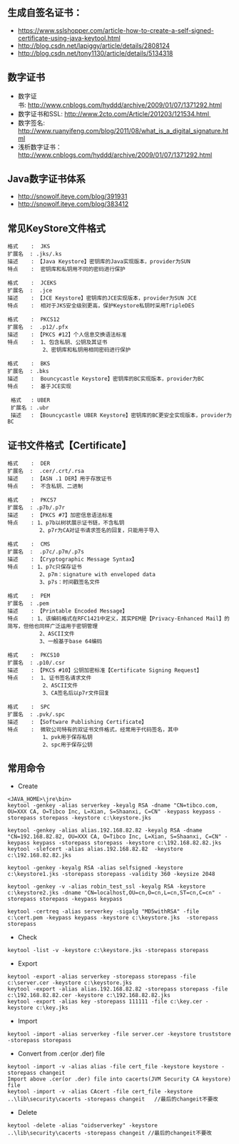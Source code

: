 ## 生成自签名证书：
* https://www.sslshopper.com/article-how-to-create-a-self-signed-certificate-using-java-keytool.html
* http://blog.csdn.net/lapiggy/article/details/2808124
* http://blog.csdn.net/tony1130/article/details/5134318

## 数字证书
* 数字证书: http://www.cnblogs.com/hyddd/archive/2009/01/07/1371292.html
* 数字证书和SSL: http://www.2cto.com/Article/201203/121534.html 
* 数字签名: http://www.ruanyifeng.com/blog/2011/08/what_is_a_digital_signature.html
* 浅析数字证书： http://www.cnblogs.com/hyddd/archive/2009/01/07/1371292.html

## Java数字证书体系
* http://snowolf.iteye.com/blog/391931
* http://snowolf.iteye.com/blog/383412

## 常见KeyStore文件格式
```
格式    :  JKS 
扩展名  : .jks/.ks
描述    : 【Java Keystore】密钥库的Java实现版本，provider为SUN
特点    :  密钥库和私钥用不同的密码进行保护
 
格式    :  JCEKS 
扩展名  :  .jce
描述    : 【JCE Keystore】密钥库的JCE实现版本，provider为SUN JCE
特点    :  相对于JKS安全级别更高，保护Keystore私钥时采用TripleDES
 
格式    :  PKCS12
扩展名  :  .p12/.pfx
描述    : 【PKCS #12】个人信息交换语法标准
特点    :  1、包含私钥、公钥及其证书
           2、密钥库和私钥用相同密码进行保护
 
格式    :  BKS 
扩展名  : .bks
描述    :  Bouncycastle Keystore】密钥库的BC实现版本，provider为BC
特点    :  基于JCE实现
 
 格式   : UBER
 扩展名 : .ubr
 描述   : 【Bouncycastle UBER Keystore】密钥库的BC更安全实现版本，provider为BC
```

## 证书文件格式【Certificate】 
```
格式    :  DER 
扩展名  :  .cer/.crt/.rsa
描述    : 【ASN .1 DER】用于存放证书 
特点    :  不含私钥、二进制
 
格式    :  PKCS7 
扩展名  : .p7b/.p7r 
描述    : 【PKCS #7】加密信息语法标准
特点    : 1、p7b以树状展示证书链，不含私钥
          2、p7r为CA对证书请求签名的回复，只能用于导入
 
格式    :  CMS 
扩展名  :  .p7c/.p7m/.p7s 
描述    : 【Cryptographic Message Syntax】 
特点    : 1、p7c只保存证书
          2、p7m：signature with enveloped data
          3、p7s：时间戳签名文件
 
格式    :  PEM 
扩展名  : .pem 
描述    : 【Printable Encoded Message】 
特点    : 1、该编码格式在RFC1421中定义，其实PEM是【Privacy-Enhanced Mail】的简写，但他也同样广泛运用于密钥管理
          2、ASCII文件
          3、一般基于base 64编码
 
格式    :  PKCS10 
扩展名  : .p10/.csr 
描述    : 【PKCS #10】公钥加密标准【Certificate Signing Request】
特点    :  1、证书签名请求文件
           2、ASCII文件
           3、CA签名后以p7r文件回复
 
格式    :  SPC 
扩展名  : .pvk/.spc 
描述    : 【Software Publishing Certificate】 
特点    :  微软公司特有的双证书文件格式，经常用于代码签名，其中
           1、pvk用于保存私钥
           2、spc用于保存公钥
```

## 常用命令
* Create 
```
<JAVA_HOME>\jre\bin>
keytool -genkey -alias serverkey -keyalg RSA -dname "CN=tibco.com, OU=XXX CA, O=Tibco Inc, L=Xian, S=Shaanxi, C=CN" -keypass keypass -storepass storepass -keystore c:\keystore.jks 

keytool -genkey -alias alias.192.168.82.82 -keyalg RSA -dname "CN=192.168.82.82, OU=XXX CA, O=Tibco Inc, L=Xian, S=Shaanxi, C=CN" -keypass keypass -storepass storepass -keystore c:\192.168.82.82.jks 
keytool -slefcert -alias alias.192.168.82.82  -keystore c:\192.168.82.82.jks 

keytool -genkey -keyalg RSA -alias selfsigned -keystore c:\keystore1.jks -storepass storepass -validity 360 -keysize 2048

keytool -genkey -v -alias robin_test_ssl -keyalg RSA -keystore c:\keystore2.jks -dname "CN=localhost,OU=cn,O=cn,L=cn,ST=cn,C=cn" -storepass storepass -keypass keypass  

keytool -certreq -alias serverkey -sigalg "MD5withRSA" -file c:\cert.pem -keypass keypass -keystore c:\keystore.jks  -storepass storepass
```
* Check 
```
keytool -list -v -keystore c:\keystore.jks -storepass storepass 
```
* Export
```
keytool -export -alias serverkey -storepass storepass -file c:\server.cer -keystore c:\keystore.jks 
keytool -export -alias alias.192.168.82.82 -storepass storepass -file c:\192.168.82.82.cer -keystore c:\192.168.82.82.jks
keytool -export -alias key -storepass 111111 -file c:\key.cer -keystore c:\key.jks
```
* Import
```
keytool -import -alias serverkey -file server.cer -keystore truststore -storepass storepass
```
* Convert from .cer(or .der) file
```
keytool -import -v -alias alias -file cert_file -keystore keystore -storepass changeit
Import above .cer(or .der) file into cacerts(JVM Security CA keystore) file
keytool -import -v -alias CAcert -file cert_file -keystore ..\lib\security\cacerts -storepass changeit   //最后的changeit不要改
```
* Delete
```
keytool -delete -alias "oidserverkey" -keystore ..\lib\security\cacerts -storepass changeit //最后的changeit不要改
```

